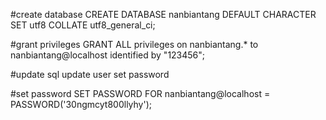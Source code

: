 #create database
CREATE DATABASE nanbiantang DEFAULT CHARACTER SET utf8 COLLATE utf8_general_ci;

#grant privileges
GRANT ALL privileges on nanbiantang.* to nanbiantang@localhost identified by "123456";

#update sql
update user set password

#set password
SET PASSWORD FOR nanbiantang@localhost = PASSWORD('30ngmcyt800llyhy');